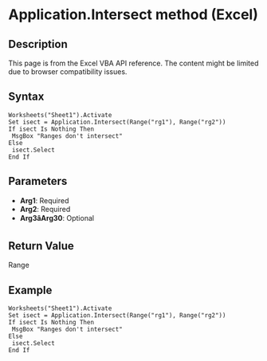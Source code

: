 # Application.Intersect method (Excel)

## Description
This page is from the Excel VBA API reference. The content might be limited due to browser compatibility issues.

## Syntax
```vba
Worksheets("Sheet1").Activate 
Set isect = Application.Intersect(Range("rg1"), Range("rg2")) 
If isect Is Nothing Then 
 MsgBox "Ranges don't intersect" 
Else 
 isect.Select 
End If
```

## Parameters
- **Arg1**: Required
- **Arg2**: Required
- **Arg3âArg30**: Optional

## Return Value
Range

## Example
```vba
Worksheets("Sheet1").Activate 
Set isect = Application.Intersect(Range("rg1"), Range("rg2")) 
If isect Is Nothing Then 
 MsgBox "Ranges don't intersect" 
Else 
 isect.Select 
End If
```

